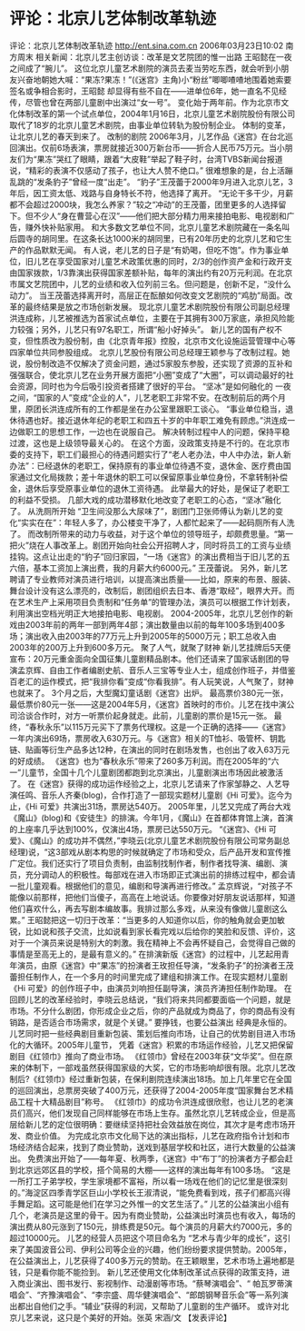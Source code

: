 # 评论：北京儿艺体制改革轨迹

评论：北京儿艺体制改革轨迹
http://ent.sina.com.cn 2006年03月23日10:02 南方周末
相关新闻：北京儿艺主创访谈：改革是文艺院团的惟一出路
王昭懿在一夜之间成了“腕儿”。
这位北京儿童艺术剧院的演员去麦当劳吃东西，就会听到小朋友兴奋地朝她大喊：“果冻?果冻！”(《迷宫》主角)小“粉丝”唧唧喳喳地围着她索要签名或争相合影时，王昭懿
却显得有些不自在——进单位6年，她一直名不见经传，尽管也曾在两部儿童剧中出演过“女一号”。
变化始于两年前。作为北京市文化体制改革的第一个试点单位，2004年1月16日，北京儿童艺术剧院股份有限公司取代了18岁的北京儿童艺术剧院，由事业单位转轨为股份制企业。
体制的变革，让北京儿艺的春天到来了。
改制的剧院
2006年3月，儿艺作品《迷宫》在台北巡回演出。仅前6场表演，票房就接近300万新台币——折合人民币75万元。当小朋友们为“果冻”哭红了眼睛，跟着“大皮鞋”举起了鞋子时，台湾TVBS新闻台报道说，“精彩的表演不仅感动了孩子，也让大人赞不绝口。”
很难想象的是，台上活蹦乱跳的“发条豹子”曾经一度“出走”。
“豹子”王茂蕾于2000年9月进入北京儿艺，3年后，因工资太低、戏路与自身特长不符，他选择了离开。
“无论干多干少，月薪都不会超过2000块，我怎么养家？”较之“冲动”的王茂蕾，团里更多的人选择留下。但不少人“身在曹营心在汉”——他们把大部分精力用来接拍电影、电视剧和广告，赚外快补贴家用。
和大多数文艺单位不同，北京儿童艺术剧院藏在一条名叫后圆寺的胡同里。在这条长达1000米的胡同里，已有20年历史的北京儿艺和它生产的作品默默无闻。
有人说，老儿艺的日子是“有奶喝，但吃不饱”。作为事业单位，旧儿艺在享受国家对儿童艺术政策优惠的同时，2/3的创作资产金和行政开支由国家拨款，1/3靠演出获得国家差额补贴，每年的演出约有20万元利润。在北京市属文艺院团中，儿艺的业绩和收入位列前三名。但问题是，创新不足，“没什么动力”。
当王茂蕾选择离开时，高层正在酝酿如何改变文艺剧院的“鸡肋”局面。改革的最终结果是放之市场创新发展。
现北京儿童艺术剧院股份有限公司副总经理洪连成称，儿艺被推选为首家试点单位，主要在于其拥有300万家底，承担风险能力较强；另外，儿艺只有97名职工，所谓“船小好掉头”。
新儿艺的国有产权不变，但性质改为股份制，由《北京青年报》控股，北京市文化设施运营管理中心等四家单位共同参股组成。
北京儿艺股份有限公司总经理王颖参与了改制过程。她说，股份制改造不仅解决了资金问题，通过5家股东参股，还实现了资源的互补和强强联合，使北京儿艺在业务开展方面把“小圈”变成了“大圈”，可以调动最好的社会资源，同时也为今后吸引投资者搭建了很好的平台。
“坚冰”是如何融化的
一夜之间，“国家的人”变成“企业的人”，儿艺老职工非常不安。在改制前后的两个月里，原团长洪连成所有的工作都是坐在办公室里跟职工谈心。
“事业单位稳当，退休待遇也好。接近退休年纪的老职工和四五十岁的中年职工难免有顾虑。”洪连成一边做职工的思想工作，一边也在说服自己。
解决转制过程中人的问题，保持平稳过渡，这也是上级领导最关心的。
在这个方面，没政策支持是不行的。在北京市委的支持下，职工们最担心的待遇问题实行了“老人老办法，中人中办法，新人新办法”：已经退休的老职工，保持原有的事业单位待遇不变，退休金、医疗费由国家通过文化局拨款；差十年退休的职工可以保留原事业单位身份，不拿转制补偿金，退休后享受原事业单位的退休工资待遇。
此举最大的好处，是保证了老职工的利益不受损。
几部大戏的成功潜移默化地改变了老职工的心态，“坚冰”融化了。
从洗厕所开始
“卫生间没那么大尿味了”，剧团门卫张师傅认为新儿艺的变化“实实在在”：年轻人多了，办公楼变干净了，人都忙起来了——起码厕所有人洗了。
而改制所带来的动力与收益，对于这个单位的领导班子，却颇费思量。“第一把火”烧在人事改革上。剧团开始向社会公开招聘人才，同时将员工的工资与业绩挂钩。这点让出走的“豹子”回归家园，“一场《迷宫》的演出费相当于旧儿艺的五六倍，基本工资加上演出费，我的月薪大约6000元。” 王茂蕾说。
另外，新儿艺聘请了专业教师对演员进行培训，以提高演出质量——比如，原来的布景、服装、舞台设计没有这么漂亮的，改制后，剧团组织去日本、香港“取经”，眼界大开。而在艺术生产上采用项目负责制和“任务单”的管理办法，演员可以根据工作计划表，利用演出空档光明正大地接拍电影、电视剧。
2004-2005年，北京儿艺创作的新戏由2003年前的两年一部到两年4部；演出数量由以前的每年100多场到400多场；演出收入由2003年的77万元上升到2005年的5000万元；职工总收入由2003年的200万上升到600多万元。
聚了人气，就聚了财神
新儿艺挂牌后5天便宣布：20万元重金面向全国征集儿童剧精品剧本。他们还请来了国家话剧团的导演孟京辉、自由工作者编剧史航、音乐人三宝等专业人士，组成创作班子，并借鉴百老汇的运作模式，把“我排你看”变成“你看我排”。有人玩笑说，人气聚了，财神也就来了。
3个月之后，大型魔幻童话剧《迷宫》出炉。
最高票价380元一张，最低票价80元一张——这是2004年5月，《迷宫》首映时的市价。儿艺在找中演公司洽谈合作时，对方一听票价起身就走。此前，儿童剧的票价是15元一张。
最终，“春秋永乐”以115万元买下了票务代理权。这是一个正确的选择——《迷宫》一年内演出69场，票房收入630万元。与《迷宫》相关的T恤衫、吸管杯、钥匙链、贴画等衍生产品多达12种，在演出的同时在剧场发售，也创出了收入63万元的好成绩。
《迷宫》也为“春秋永乐”带来了260多万利润。而在2005年的“六一”儿童节，全国十几个儿童剧团都跑到北京演出，儿童剧演出市场因此被激活了。
在《迷宫》获得的成功运作经验之上，北京儿艺请来了作家邹静之、人艺导演任鸣、音乐人齐秦(blog)，合作打造了一部现实题材儿童剧《Hi 可爱》。迄今为止，《Hi 可爱》共演出31场，票房达540万。
2005年里，儿艺又完成了两台大戏《魔山》(blog)和《安徒生》的排演。今年1月，《魔山》在首都体育馆上演，首演的上座率几乎达到100%，仅演出4场，票房已达550万元。
“《迷宫》、《Hi 可爱》、《魔山》的成功并不偶然，”李晓云(北京儿童艺术剧院股份有限公司常务副总经理)说，“这3部戏从剧本构思的时候就确定了市场和受众，后产品开发和宣传推广定位。我们还实行了项目负责制，由监制找制作者，制作者找导演、编剧、演员，充分调动人的积极性。每部戏在进入市场即正式演出前的排练过程中，都会请一批儿童观看。根据他们的意见，编剧和导演再进行修改。”
孟京辉说，“对孩子不能像以前那样，把他们当傻子，高高在上地说话。你要像对好朋友说话那样，知道他们喜欢什么，再去写剧本编故事。我排过那么多戏，从来没有像做儿童剧这么累。”
王昭懿把这一切归于改革：“当更多的人知道你以后，你的触角就会更加敏锐，比如说和孩子交流，比如说看到家长看完戏以后给你的笑脸和反馈、评价，这对于一个演员来说是特别大的刺激。我在精神上不会再怀疑自己，会觉得自己做的事情是至高无上的，是最有意义的。”
在排演新版《迷宫》的过程中，儿艺起用青年演员，由原《迷宫》中“果冻”的扮演者王玫担任导演，“发条豹子”的扮演者王茂蕾担任制作人，在一个多月的时间里完成了建组和排演工作。在现实题材儿童剧《Hi 可爱》的创作班子中，由演员刘响担任副导演，演员齐涛担任制作助理。
在回顾儿艺的改革经验时，李晓云总结说，“我们将来共同都要面临一个问题，就是市场。不分什么剧团，你形成企业之后，你的产品就成为商品了，你的商品有没有销路，是否适合市场需求，就是个关键。”
要挣钱，也要公益演出
经典是永恒的。儿艺同时把一些经典剧目重新包装、策划后推向市场，让自己的优势剧目进入市场化的大循环。2005年儿童节， 凭着《迷宫》积累的市场运作经验，儿艺又把保留剧目《红领巾》推向了商业市场。
《红领巾》曾经在2003年获“文华奖”。但在原来的体制下，一部戏虽然获得国家级的大奖，它的市场影响却很有限。北京儿艺改制后?《红领巾》经过重新包装，在保利剧院连续演出18场。加上几年里它在全国的巡回演出，总票房突破了400万元，还获得了2004-2005年度“国家舞台艺术精品工程十大精品剧目”称号。
《红领巾》的成功令洪连成很欣慰，也让儿艺的老演员们高兴，他们发现自己同样能够在市场上生存。虽然北京儿艺转成企业，但是高层给新儿艺的定位很明确：要继续坚持把社会效益放在岗位，其次才是考虑市场开发、商业价值。
为完成北京市文化局下达的演出指标，儿艺在政府指令计划和市场经济结合起来，找到了商业赞助，送戏到基层学校和社区，进行大数量的公益演出。
免费演出开始了——每年夏、秋两季，《迷宫》中“布丁”的扮演者方子都会赶到北京远郊区县的学校，搭个简易的大棚——这样的演出每年有100多场。
“这是一所打工子弟学校，学生家境都不富裕，所以看一场戏在他们的记忆里是很深刻的。”海淀区四季青学区巨山小学校长王淑清说，“能免费看到戏，孩子们都高兴得手舞足蹈。这可能是他们在学习之外惟一的文艺生活了。”
儿艺的公益演出小组有几个，老演员是这里的骨干。因为有商业赞助，公益演出时演员也有收入，每场的演出费从80元涨到了150元，排练费是50元。每个演员的月薪大约7000元，多的超过10000元。
儿艺的经营人员把这个项目命名为 “艺术与青少年的成长”，这引来了美国波音公司、伊利公司等企业的兴趣，他们纷纷要求提供赞助。2005年，在公益演出上，儿艺获得了400多万元的赞助。在王颖眼里，艺术市场上遍地都是钱，只是看你能不能捡到。
新儿艺还使用文化体制改革试点获得的政策支持，进入商业演出、图书发行、影视制作、动漫剧等市场。“蔡琴演唱会”、“ 帕瓦罗蒂演唱会”、“齐豫演唱会”、“李宗盛、周华健演唱会”、“郎朗钢琴音乐会”等一系列演出都出自他们之手。“辅业”获得的利润，又帮助了儿童剧的生产循环。
或许对北京儿艺来说，这只是个美好的开始。张英 宋涵/文
【发表评论】 

